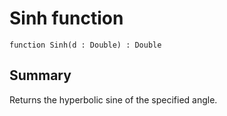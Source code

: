 # Sinh function

`function Sinh(d : Double) : Double`

## Summary
Returns the hyperbolic sine of the specified angle.
